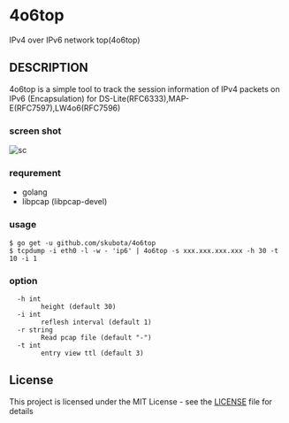 # 4o6top

IPv4 over IPv6 network top(4o6top)

## DESCRIPTION

4o6top is a simple tool to track the session information of IPv4 packets on IPv6 (Encapsulation)
for DS-Lite(RFC6333),MAP-E(RFC7597),LW4o6(RFC7596)

### screen shot
![sc](https://github.com/skubota/4o6top/raw/master/media/4o6top.png)

### requrement

- golang
- libpcap (libpcap-devel)

### usage

	$ go get -u github.com/skubota/4o6top
	$ tcpdump -i eth0 -l -w - 'ip6' | 4o6top -s xxx.xxx.xxx.xxx -h 30 -t 10 -i 1

### option

```
  -h int
    	height (default 30)
  -i int
    	reflesh interval (default 1)
  -r string
    	Read pcap file (default "-")
  -t int
    	entry view ttl (default 3)
```

## License

This project is licensed under the MIT License - see the [LICENSE](LICENSE) file for details
